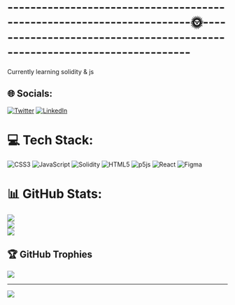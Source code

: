 # ----------------------------------------------------------------------🌞-------------------------------------------------------------------------- 
Currently learning solidity & js


## 🌐 Socials:
[![Twitter](https://img.shields.io/badge/Twitter-%231DA1F2.svg?logo=Twitter&logoColor=white)](https://twitter.com/@0xtrxnt) 
[![LinkedIn](https://img.shields.io/badge/LinkedIn-%230077B5.svg?logo=linkedin&logoColor=white)](https://linkedin.com/in/trentjmitchell)

# 💻 Tech Stack:
![CSS3](https://img.shields.io/badge/css3-%231572B6.svg?style=flat&logo=css3&logoColor=white) ![JavaScript](https://img.shields.io/badge/javascript-%23323330.svg?style=flat&logo=javascript&logoColor=%23F7DF1E) ![Solidity](https://img.shields.io/badge/Solidity-%23363636.svg?style=flat&logo=solidity&logoColor=white) ![HTML5](https://img.shields.io/badge/html5-%23E34F26.svg?style=flat&logo=html5&logoColor=white) ![p5js](https://img.shields.io/badge/p5.js-ED225D?style=flat&logo=p5.js&logoColor=FFFFFF) ![React](https://img.shields.io/badge/react-%2320232a.svg?style=flat&logo=react&logoColor=%2361DAFB) 	![Figma](https://img.shields.io/badge/figma-%23F24E1E.svg?style=flat&logo=figma&logoColor=white)
# 📊 GitHub Stats:
![](https://github-readme-stats.vercel.app/api?username=trxnt&theme=slateorange&hide_border=false&include_all_commits=false&count_private=false)<br/>
![](https://github-readme-streak-stats.herokuapp.com/?user=trxnt&theme=slateorange&hide_border=false)<br/>
![](https://github-readme-stats.vercel.app/api/top-langs/?username=trxnt&theme=slateorange&hide_border=false&include_all_commits=false&count_private=false&layout=compact)

## 🏆 GitHub Trophies
![](https://github-profile-trophy.vercel.app/?username=trxnt&theme=radical&no-frame=true&no-bg=true&margin-w=4)

---
[![](https://visitcount.itsvg.in/api?id=trxnt&icon=2&color=7)](https://visitcount.itsvg.in)
